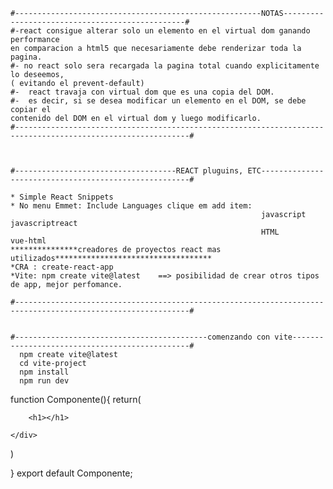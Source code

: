     #-------------------------------------------------------NOTAS------------------------------------------------#
    #-react consigue alterar solo un elemento en el virtual dom ganando performance 
    en comparacion a html5 que necesariamente debe renderizar toda la pagina.
    #- no react solo sera recargada la pagina total cuando explicitamente lo deseemos, 
    ( evitando el prevent-default)
    #-  react travaja con virtual dom que es una copia del DOM.
    #-  es decir, si se desea modificar un elemento en el DOM, se debe copiar el 
    contenido del DOM en el virtual dom y luego modificarlo.
    #-------------------------------------------------------------------------------------------------------------#



    #------------------------------------REACT pluguins, ETC------------------------------------------------------#

    * Simple React Snippets
    * No menu Emmet: Include Languages clique em add item:
                                                            javascript      javascriptreact
                                                            HTML            vue-html
    ***************creadores de proyectos react mas utilizados***********************************
    *CRA : create-react-app
    *Vite: npm create vite@latest    ==> posibilidad de crear otros tipos de app, mejor perfomance. 

    #-------------------------------------------------------------------------------------------------------------#


    #-------------------------------------------comenzando con vite-----------------------------------------------#
      npm create vite@latest
      cd vite-project
      npm install
      npm run dev

function Componente(){
    return(
    <div>

        <h1></h1>

    </div>

)

}
export default Componente;
